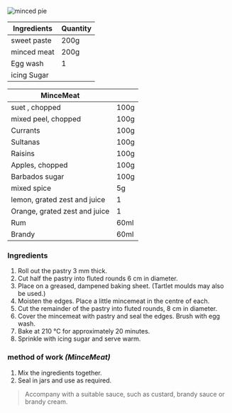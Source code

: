 ![minced pie](resource:assets/images/basicPastryProducts/minced_pies.png)

|Ingredients   | Quantity|
|--------------|---------|
|sweet paste   |200g     |
|minced meat   |200g     |
|Egg wash      |1        |
|icing Sugar   |         |



|MinceMeat    |         |
|--------------|---------|
|suet , chopped|100g     |
|mixed peel, chopped|100g|
|Currants      | 100g    |
|Sultanas      |100g     |
|Raisins       |100g     |
|Apples, chopped|100g    |
|Barbados sugar |100g    |
|mixed spice    |5g      |
|lemon, grated zest and juice|1|
|Orange, grated zest and juice|1|
|Rum           |60ml     |
|Brandy        |60ml     |

### **Ingredients**
1. Roll out the pastry 3 mm thick.
2. Cut half the pastry into fluted rounds 6 cm in diameter.
3. Place on a greased, dampened baking sheet. (Tartlet moulds may also be used.)
4. Moisten the edges. Place a little mincemeat in the centre of each.
5. Cut the remainder of the pastry into fluted rounds, 8 cm in diameter.
6. Cover the mincemeat with pastry and seal the edges. Brush with egg wash.
7. Bake at 210 °C for approximately 20 minutes.
8. Sprinkle with icing sugar and serve warm.

### **method of work *(MinceMeat)***
1. Mix the ingredients together.
2. Seal in jars and use as required.

>Accompany with a suitable sauce, such as custard, brandy sauce or brandy cream.
